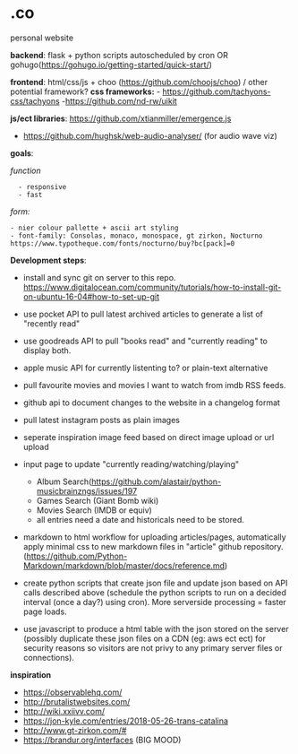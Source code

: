 # .co
personal website

<b>backend</b>: flask + python scripts autoscheduled by cron OR gohugo(https://gohugo.io/getting-started/quick-start/)

<b>frontend</b>: html/css/js + choo (https://github.com/choojs/choo) / other potential framework?
                 **css frameworks:**
                  - https://github.com/tachyons-css/tachyons
                  -https://github.com/nd-rw/uikit

<b>js/ect libraries</b>: https://github.com/xtianmiller/emergence.js
  - https://github.com/hughsk/web-audio-analyser/ (for audio wave viz)

<b>goals</b>:
  
  <i>function</i>

      - responsive
      - fast

  <i>form:</i>

    - nier colour pallette + ascii art styling
    - font-family: Consolas, monaco, monospace, gt zirkon, Nocturno
    https://www.typotheque.com/fonts/nocturno/buy?bc[pack]=0

<b>Development steps</b>:
  
  - install and sync git on server to this repo. https://www.digitalocean.com/community/tutorials/how-to-install-git-on-ubuntu-16-04#how-to-set-up-git
  
  - use pocket API to pull latest archived articles to generate a list of "recently read"
  
  - use goodreads API to pull "books read" and "currently reading" to display both.
  
  - apple music API for currently listenting to? or plain-text alternative
  
  - pull favourite movies and movies I want to watch from imdb RSS feeds.
  
  - github api to document changes to the website in a changelog format
  
  - pull latest instagram posts as plain images

  - seperate inspiration image feed based on direct image upload or url upload
  
  - input page to update "currently reading/watching/playing" 
      - Album Search(https://github.com/alastair/python-musicbrainzngs/issues/197
      - Games Search (Giant Bomb wiki)
      - Movies Search (IMDB or equiv)
      - all entries need a date and historicals need to be stored.
  
  - markdown to html workflow for uploading articles/pages, automatically apply minimal css to new markdown files in "article" github repository. (https://github.com/Python-Markdown/markdown/blob/master/docs/reference.md)
  
  - create python scripts that create json file and update json based on API calls described above (schedule the python scripts to run on a decided interval (once a day?) using cron). More serverside processing = faster page loads.
  
  - use javascript to produce a html table with the json stored on the server (possibly duplicate these json files on a CDN (eg: aws ect ect) for security reasons so visitors are not privy to any primary server files or connections).


<b>inspiration</b>
- https://observablehq.com/
- http://brutalistwebsites.com/
- http://wiki.xxiivv.com/
- https://jon-kyle.com/entries/2018-05-26-trans-catalina
- http://www.gt-zirkon.com/#
- https://brandur.org/interfaces (BIG MOOD)
